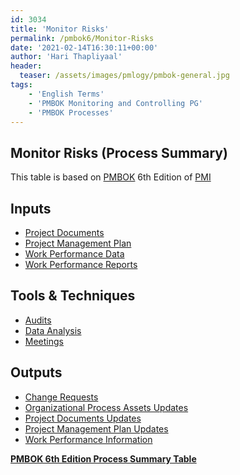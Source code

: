 ```yaml
---
id: 3034   
title: 'Monitor Risks'
permalink: /pmbok6/Monitor-Risks
date: '2021-02-14T16:30:11+00:00'
author: 'Hari Thapliyaal'
header:
  teaser: /assets/images/pmlogy/pmbok-general.jpg
tags:
    - 'English Terms'
    - 'PMBOK Monitoring and Controlling PG'
    - 'PMBOK Processes'
---
```


## Monitor Risks (Process Summary)

This table is based on [PMBOK](https://www.pmi.org/pmbok-guide-standards) 6th Edition of [PMI](https://www.pmi.org)

## **Inputs**

- [Project Documents](/pmbok6/project-documents)
- [Project Management Plan](/pmbok6/project-management-plan)
- [Work Performance Data](/pmbok6/work-performance-data)
- [Work Performance Reports](/pmbok6/work-performance-reports)

## **Tools &amp; Techniques**

- [Audits](/pmbok6/audits)
- [Data Analysis](/pmbok6/data-analysis)
- [Meetings](/pmbok6/meetings)

## **Outputs**

- [Change Requests](/pmbok6/change-requests)
- [Organizational Process Assets Updates](/pmbok6/organizational-process-assets-updates)
- [Project Documents Updates](/pmbok6/project-documents-updates)
- [Project Management Plan Updates](/pmbok6/project-management-plan-updates)
- [Work Performance Information](/pmbok6/work-performance-information)

**[PMBOK 6th Edition Process Summary Table](process-groups-and-processes-in-pmbok6/)**